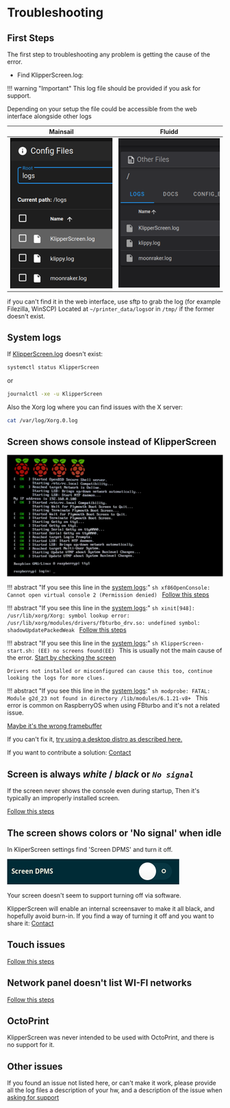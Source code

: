 
# Troubleshooting

## First Steps

The first step to troubleshooting any problem is getting the cause of the error.

* Find KlipperScreen.log:

!!! warning "Important"
    This log file should be provided if you ask for support.

Depending on your setup the file could be accessible from the web interface alongside other logs

Mainsail | Fluidd
:-:|:-:
![mainsail_logs](img/troubleshooting/logs_mainsail.png) | ![fluidd_logs](img/troubleshooting/logs_fluidd.png)

if you can't find it in the web interface, use sftp to grab the log (for example Filezilla, WinSCP)
Located at `~/printer_data/logs`or in `/tmp/` if the former doesn't exist.

## System logs

If [KlipperScreen.log](#first-steps) doesn't exist:
```sh
systemctl status KlipperScreen
```
or
```sh
journalctl -xe -u KlipperScreen
```

Also the Xorg log where you can find issues with the X server:
```sh
cat /var/log/Xorg.0.log
```

## Screen shows console instead of KlipperScreen

![boot](img/troubleshooting/boot.png)



!!! abstract "If you see this line in the [system logs](#system-logs):"
    ```sh
    xf86OpenConsole: Cannot open virtual console 2 (Permission denied)
    ```
    [Follow this steps](Troubleshooting/VC_ERROR.md)

!!! abstract "If you see this line in the [system logs](#system-logs):"
    ```sh
    xinit[948]: /usr/lib/xorg/Xorg: symbol lookup error: /usr/lib/xorg/modules/drivers/fbturbo_drv.so: undefined symbol: shadowUpdatePackedWeak
    ```
    [Follow this steps](Troubleshooting/FBturbo.md)

!!! abstract "If you see this line in the [system logs](#system-logs):"
    ```sh
    KlipperScreen-start.sh: (EE) no screens found(EE)
    ```
    This is usually not the main cause of the error. [Start by checking the screen](Troubleshooting/Physical_Install.md)

    Drivers not installed or misconfigured can cause this too, continue looking the logs for more clues.

!!! abstract "If you see this line in the [system logs](#system-logs):"
    ```sh
    modprobe: FATAL: Module g2d_23 not found in directory /lib/modules/6.1.21-v8+
    ```
    This error is common on RaspberryOS when using FBturbo and it's not a related issue.

[Maybe it's the wrong framebuffer](Troubleshooting/Framebuffer.md)

If you can't fix it, [try using a desktop distro as described here.](Troubleshooting/Last_resort.md)

If you want to contribute a solution: [Contact](Contact.md)

## Screen is always ***white*** / ***black*** or ***`No signal`***

If the screen never shows the console even during startup, Then it's typically an improperly installed screen.

[Follow this steps](Troubleshooting/Physical_Install.md)


## The screen shows colors or 'No signal' when idle

In KliperScreen settings find 'Screen DPMS' and turn it off.

![dpms](img/troubleshooting/dpms.gif)

Your screen doesn't seem to support turning off via software.

KlipperScreen will enable an internal screensaver to make it all black, and hopefully avoid burn-in.
If you find a way of turning it off and you want to share it: [Contact](Contact.md)

## Touch issues


[Follow this steps](Troubleshooting/Touch_issues.md)

## Network panel doesn't list WI-FI networks

[Follow this steps](Troubleshooting/Network.md)

## OctoPrint

KlipperScreen was never intended to be used with OctoPrint, and there is no support for it.

## Other issues

If you found an issue not listed here, or can't make it work, please provide all the log files
a description of your hw, and a description of the issue when [asking for support](Contact.md)
